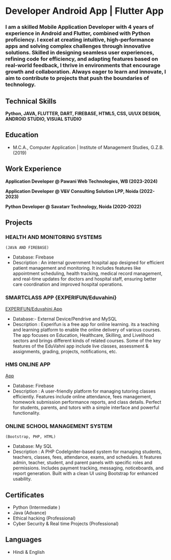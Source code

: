 # Developer Android App | Flutter App

### I am a skilled Mobile Application Developer with 4 years of experience in Android and Flutter, combined with Python proficiency. I excel at creating intuitive, high-performance apps and solving complex challenges through innovative solutions. Skilled in designing seamless user experiences, refining code for efficiency, and adapting features based on real-world feedback, I thrive in environments that encourage growth and collaboration. Always eager to learn and innovate, I aim to contribute to projects that push the boundaries of technology.


## Technical Skills
**Python, JAVA, FLUTTER, DART, FIREBASE, HTML5, CSS, UI/UX DESIGN, ANDROID STUDIO, VISUAL STUDIO**

## Education
- M.C.A., Computer Application | Institute of Management Studies, G.Z.B. (2019)

## Work Experience
**Application Developer @ Pawani Web Technologies, WB (2023-2024)**
 
**Application Developer @ V&V Consulting Solution LPP, Noida (2022-2023)**

**Python Developer  @ Savatarr Technology, Noida (2020-2022)**


## Projects
### HEALTH AND MONITORING SYSTEMS 
    (JAVA AND FIREBASE)
- Database: Firebase
- Description : An internal government hospital app designed for efficient patient management and monitoring. It includes features like appointment scheduling, health tracking, medical record management, and real-time updates for doctors and hospital staff, ensuring better care coordination and improved hospital operations.

### SMARTCLASS APP {EXPERIFUN/Eduvahini}
[EXPERIFUN/Eduvahini App](https://apps.apple.com/az/developer/experifun-educational-solutionsprivate-limited/id1607855038)
- Database:- External Device/Pendrive and MySQL
- Description : Experifun is a free app for online learning. its a teaching and learning platform to enable the online delivery of various courses. The app focuses on Education, Healthcare, Skilling, and Livelihood sectors and brings different kinds of related courses. Some of the key features of the EduVahni app include live classes, assessment & assignments, grading, projects, notifications, etc.

  
### HMS ONLINE APP
[App](https://play.google.com/store/apps/details?id=co.martin.zxqee&pcampaignid=web_share)
- Database: Firebase
- Description : A user-friendly platform for managing tutoring classes efficiently. Features include online attendance, fees management, homework submission performance reports, and class details. Perfect for students, parents, and
tutors with a simple interface and powerful functionality.

### ONLINE SCHOOL MANAGEMENT SYSTEM
    (Bootstrap, PHP, HTML)
- Database: My SQL
- Description : A PHP CodeIgniter-based system for managing students, teachers, classes, fees, attendance, exams, and schedules. It features admin, teacher, student, and parent panels with specific roles and permissions. Includes payment
tracking, messaging, noticeboards, and report generation. Built with a clean UI using Bootstrap for enhanced usability.


## Certificates
- Python (Intermediate )
- Java (Advance)
- Ethical hacking (Professional)
- Cyber Security & Real time Projects (Professional)



## Languages
- Hindi & English


 


